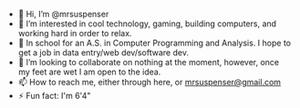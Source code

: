 - 👋 Hi, I’m @mrsuspenser
- 👀 I’m interested in cool technology, gaming, building computers, and working hard in order to relax.
- 🌱 In school for an A.S. in Computer Programming and Analysis.  I hope to get a job in data entry/web dev/software dev.  
- 💞️ I’m looking to collaborate on nothing at the moment, however, once my feet are wet I am open to the idea.
- 📫 How to reach me, either through here, or mrsuspenser@gmail.com
- ⚡ Fun fact: I'm 6'4"

<!---
mrsuspenser/mrsuspenser is a ✨ special ✨ repository because its `README.md` (this file) appears on your GitHub profile.
You can click the Preview link to take a look at your changes.
--->
